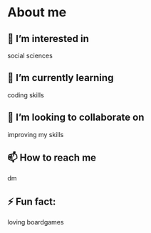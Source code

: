 # About me
## 👀 I’m interested in
social sciences
## 🌱 I’m currently learning
coding skills
## 💞️ I’m looking to collaborate on
improving my skills
## 📫 How to reach me
dm
## ⚡ Fun fact: 
loving boardgames

<!---
HaymarketRiot/HaymarketRiot is a ✨ special ✨ repository because its `README.md` (this file) appears on your GitHub profile.
You can click the Preview link to take a look at your changes.
--->
